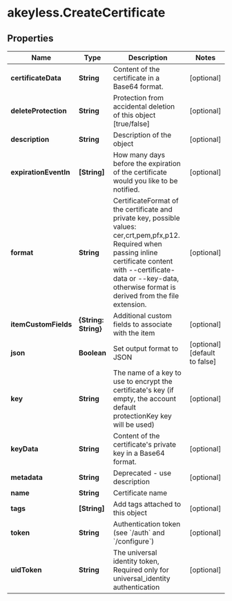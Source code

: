 # akeyless.CreateCertificate

## Properties

Name | Type | Description | Notes
------------ | ------------- | ------------- | -------------
**certificateData** | **String** | Content of the certificate in a Base64 format. | [optional] 
**deleteProtection** | **String** | Protection from accidental deletion of this object [true/false] | [optional] 
**description** | **String** | Description of the object | [optional] 
**expirationEventIn** | **[String]** | How many days before the expiration of the certificate would you like to be notified. | [optional] 
**format** | **String** | CertificateFormat of the certificate and private key, possible values: cer,crt,pem,pfx,p12. Required when passing inline certificate content with --certificate-data or --key-data, otherwise format is derived from the file extension. | [optional] 
**itemCustomFields** | **{String: String}** | Additional custom fields to associate with the item | [optional] 
**json** | **Boolean** | Set output format to JSON | [optional] [default to false]
**key** | **String** | The name of a key to use to encrypt the certificate&#39;s key (if empty, the account default protectionKey key will be used) | [optional] 
**keyData** | **String** | Content of the certificate&#39;s private key in a Base64 format. | [optional] 
**metadata** | **String** | Deprecated - use description | [optional] 
**name** | **String** | Certificate name | 
**tags** | **[String]** | Add tags attached to this object | [optional] 
**token** | **String** | Authentication token (see &#x60;/auth&#x60; and &#x60;/configure&#x60;) | [optional] 
**uidToken** | **String** | The universal identity token, Required only for universal_identity authentication | [optional] 


